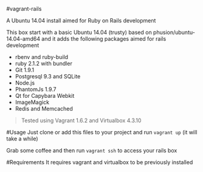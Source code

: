 #vagrant-rails

A Ubuntu 14.04 install aimed for Ruby on Rails development

This box start with a basic Ubuntu 14.04 (trusty) based on phusion/ubuntu-14.04-amd64 and it adds the following packages aimed for rails development

- rbenv and ruby-build
- ruby 2.1.2 with bundler
- Git 1.9.1
- Postgresql 9.3 and SQLite
- Node.js
- PhantomJs 1.9.7
- Qt for Capybara Webkit
- ImageMagick
- Redis and Memcached

>Tested using Vagrant 1.6.2 and Virtualbox 4.3.10

#Usage
Just clone or add this files to your project and run `vagrant up` (it will take
a while)

Grab some coffee and then run `vagrant ssh` to access your rails box

#Requirements
It requires vagrant and virtualbox to be previously installed
